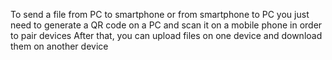To send a file from PC to smartphone or from smartphone to PC you just need to generate a QR code on a PC and scan it on a mobile phone in order to pair devices
After that, you can upload files on one device and download them on another device
